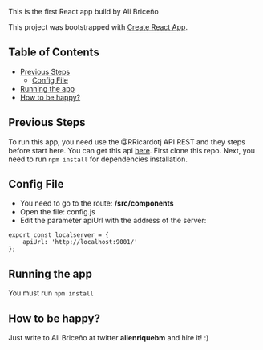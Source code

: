 This is the first React app build by Ali Briceño

This project was bootstrapped with [Create React App](https://github.com/facebookincubator/create-react-app).


## Table of Contents
- [Previous Steps](#previous-steps)
  - [Config File](#config-file)
- [Running the app](#running-the-app)
- [How to be happy?](#how-to-be-happy)

## Previous Steps
To run this app, you need use the @RRicardotj API REST and they steps before start here. You can get this api [here](https://github.com/RRicardotj/Peru-s-Company-Test-ApiREST).
First clone this repo.
Next, you need to run `npm install` for dependencies installation.

## Config File

* You need to go to the route:
**/src/components**
* Open the file: config.js
* Edit the parameter apiUrl with the address of the server: 
```
export const localserver = { 
    apiUrl: 'http://localhost:9001/'
};
```

## Running the app
You must run `npm install`

## How to be happy?
Just write to Ali Briceño at twitter **alienriquebm** and hire it! :)